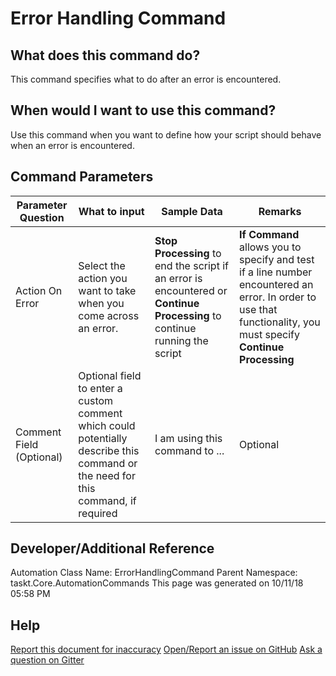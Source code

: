 <!--TITLE: Error Handling Command -->
<!-- SUBTITLE: a command in the Misc Commands group -->
# Error Handling Command


## What does this command do?
This command specifies what to do  after an error is encountered.


## When would I want to use this command?
Use this command when you want to define how your script should behave when an error is encountered.


## Command Parameters
| Parameter Question   	| What to input  	|  Sample Data 	| Remarks  	|
| ---                    | ---               | ---           | ---       |
|Action On Error|Select the action you want to take when you come across an error.|**Stop Processing** to end the script if an error is encountered or **Continue Processing** to continue running the script|**If Command** allows you to specify and test if a line number encountered an error. In order to use that functionality, you must specify **Continue Processing**|
|Comment Field (Optional)|Optional field to enter a custom comment which could potentially describe this command or the need for this command, if required|I am using this command to ...|Optional|


## Developer/Additional Reference
Automation Class Name: ErrorHandlingCommand
Parent Namespace: taskt.Core.AutomationCommands
This page was generated on 10/11/18 05:58 PM


## Help
[Report this document for inaccuracy](/#)
[Open/Report an issue on GitHub](/#)
[Ask a question on Gitter](/#)
